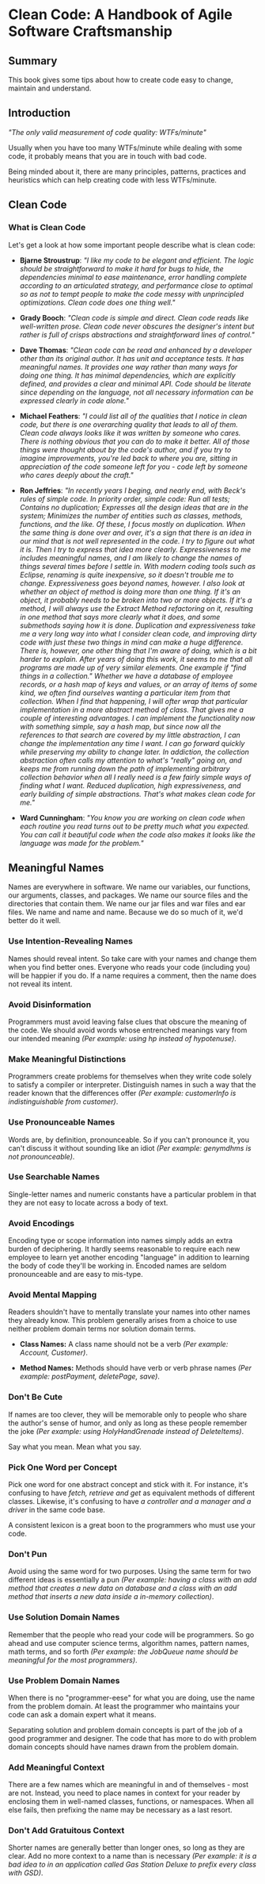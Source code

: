 # Clean Code: A Handbook of Agile Software Craftsmanship

## Summary

This book gives some tips about how to create code easy to change, maintain and understand.

## Introduction

*"The only valid measurement of code quality: WTFs/minute"*

Usually when you have too many WTFs/minute while dealing with some code, it probably means that you are in touch with bad code.

Being minded about it, there are many principles, patterns, practices and heuristics which can help creating code with less WTFs/minute.

## Clean Code

### What is Clean Code

Let's get a look at how some important people describe what is clean code:

- **Bjarne Stroustrup**: *"I like my code to be elegant and efficient. The logic should be straightforward to make it hard for bugs to hide, the dependencies minimal to ease maintenance, error handling complete according to an articulated strategy, and performance close to optimal so as not to tempt people to make the code messy with unprincipled optimizations. Clean code does one thing well."*

- **Grady Booch**: *"Clean code is simple and direct. Clean code reads like well-written prose. Clean code never obscures the designer's intent but rather is full of crisps abstractions and straightforward lines of control."*

- **Dave Thomas**: *"Clean code can be read and enhanced by a developer other than its original author. It has unit and acceptance tests. It has meaningful names. It provides one way rather than many ways for doing one thing. It has minimal dependencies, which are explicitly defined, and provides a clear and minimal API. Code should be literate since depending on the language, not all necessary information can be expressed clearly in code alone."*

- **Michael Feathers**: *"I could list all of the qualities that I notice in clean code, but there is one overarching quality that leads to all of them. Clean code always looks like it was written by someone who cares. There is nothing obvious that you can do to make it better. All of those things were thought about by the code's author, and if you try to imagine improvements, you're led back to where you are, sitting in appreciation of the code someone left for you - code left by someone who cares deeply about the craft."*

- **Ron Jeffries**: *"In recently years I beging, and nearly end, with Beck's rules of simple code. In priority order, simple code: Run all tests; Contains no duplication; Expresses all the design ideas that are in the system; Minimizes the number of entities such as classes, methods, functions, and the like. Of these, I focus mostly on duplication. When the same thing is done over and over, it's a sign that there is an idea in our mind that is not well represented in the code. I try to figure out what it is. Then I try to express that idea more clearly. Expressiveness to me includes meaningful names, and I am likely to change the names of things several times before I settle in. With modern coding tools such as Eclipse, renaming is quite inexpensive, so it doesn't trouble me to change. Expressiveness goes beyond names, however. I also look at whether an object of method is doing more than one thing. If it's an object, it probably needs to be broken into two or more objects. If it's a method, I will always use the Extract Method refactoring on it, resulting in one method that says more clearly what it does, and some submethods saying how it is done. Duplication and expressiveness take me a very long way into what I consider clean code, and improving dirty code with just these two things in mind can make a huge difference. There is, however, one other thing that I'm aware of doing, which is a bit harder to explain. After years of doing this work, it seems to me that all programs are made up of very similar elements. One example if "find things in a collection." Whether we have a database of employee records, or a hash map of keys and values, or an array of items of some kind, we often find ourselves wanting a particular item from that collection. When I find that happening, I will ofter wrap that particular implementation in a more abstract method of class. That gives me a couple of interesting advantages. I can implement the functionality now with something simple, say a hash map, but since now all the references to that search are covered by my little abstraction, I can change the implementation any time I want. I can go forward quickly while preserving my ability to change later. In addiction, the collection abstraction often calls my attention to what's "really" going on, and keeps me from running down the path of implementing arbitrary collection behavior when all I really need is a few fairly simple ways of finding what I want. Reduced duplication, high expressiveness, and early building of simple abstractions. That's what makes clean code for me."*

- **Ward Cunningham**: *"You know you are working on clean code when each routine you read turns out to be pretty much what you expected. You can call it beautiful code when the code also makes it looks like the language was made for the problem."*

## Meaningful Names

Names are everywhere in software. We name our variables, our functions, our arguments, classes, and packages. We name our source files and the directories that contain them. We name our jar files and war files and ear files. We name and name and name. Because we do so much of it, we'd better do it well.

### Use Intention-Revealing Names

Names should reveal intent. So take care with your names and change them when you find better ones. Everyone who reads your code (including you) will be happier if you do. If a name requires a comment, then the name does not reveal its intent.

### Avoid Disinformation

Programmers must avoid leaving false clues that obscure the meaning of the code. We should avoid words whose entrenched meanings vary from our intended meaning *(Per example: using hp instead of hypotenuse)*.

### Make Meaningful Distinctions

Programmers create problems for themselves when they write code solely to satisfy a compiler or interpreter. Distinguish names in such a way that the reader known that the differences offer *(Per example: customerInfo is indistinguishable from customer)*.

### Use Pronounceable Names

Words are, by definition, pronounceable. So if you can't pronounce it, you can't discuss it without sounding like an idiot *(Per example: genymdhms is not pronounceable)*.

### Use Searchable Names

Single-letter names and numeric constants have a particular problem in that they are not easy to locate across a body of text.

### Avoid Encodings

Encoding type or scope information into names simply adds an extra burden of deciphering. It hardly seems reasonable to require each new employee to learn yet another encoding "language" in addition to learning the body of code they'll be working in. Encoded names are seldom pronounceable and are easy to mis-type.

### Avoid Mental Mapping

Readers shouldn't have to mentally translate your names into other names they already know. This problem generally arises from a choice to use neither problem domain terms nor solution domain terms.

- **Class Names:** A class name should not be a verb *(Per example: Account, Customer)*.

- **Method Names:** Methods should have verb or verb phrase names *(Per example: postPayment, deletePage, save)*.

### Don't Be Cute

If names are too clever, they will be memorable only to people who share the author's sense of humor, and only as long as these people remember the joke *(Per example: using HolyHandGrenade instead of DeleteItems)*.

Say what you mean. Mean what you say.

### Pick One Word per Concept

Pick one word for one abstract concept and stick with it. For instance, it's confusing to have *fetch, retrieve and get* as equivalent methods of different classes. Likewise, it's confusing to have *a controller and a manager and a driver* in the same code base.

A consistent lexicon is a great boon to the programmers who must use your code.

### Don't Pun

Avoid using the same word for two purposes. Using the same term for two different ideas is essentially a pun *(Per example: having a class with an add method that creates a new data on database and a class with an add method that inserts a new data inside a in-memory collection)*.

### Use Solution Domain Names

Remember that the people who read your code will be programmers. So go ahead and use computer science terms, algorithm names, pattern names, math terms, and so forth *(Per example: the JobQueue name should be meaningful for the most programmers)*.

### Use Problem Domain Names

When there is no "programmer-eese" for what you are doing, use the name from the problem domain. At least the programmer who maintains your code can ask a domain expert what it means.

Separating solution and problem domain concepts is part of the job of a good programmer and designer. The code that has more to do with problem domain concepts should have names drawn from the problem domain.

### Add Meaningful Context

There are a few names which are meaningful in and of themselves - most are not. Instead, you need to place names in context for your reader by enclosing them in well-named classes, functions, or namespaces. When all else fails, then prefixing the name may be necessary as a last resort.

### Don't Add Gratuitous Context

Shorter names are generally better than longer ones, so long as they are clear. Add no more context to a name than is necessary *(Per example: it is a bad idea to in an application called Gas Station Deluxe to prefix every class with GSD)*.

<!--- Loc (Current: 845, End: 8278) --->